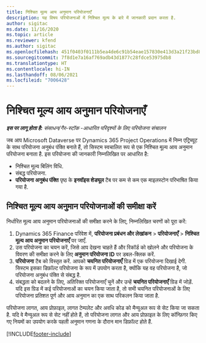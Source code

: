 ```yaml
---
title: निश्चित मूल्य आय अनुमान परियोजनाएँ
description: यह विषय परियोजनाओं में निश्चित मूल्य के बारे में जानकारी प्रदान करता है.
author: sigitac
ms.date: 11/16/2020
ms.topic: article
ms.reviewer: kfend
ms.author: sigitac
ms.openlocfilehash: 451f0403f0111b5ea4de6c91b54eae157830e413d3a21f23bd841a66905e147b
ms.sourcegitcommit: 7f8d1e7a16af769adb43d1877c28fdce53975db8
ms.translationtype: HT
ms.contentlocale: hi-IN
ms.lasthandoff: 08/06/2021
ms.locfileid: "7006428"
---
```

# <a name="fixed-price-revenue-estimate-projects"></a>निश्चित मूल्य आय अनुमान परियोजनाएँ 

_**इस पर लागू होता है:** संसाधन/गैर-स्टॉक -आधारित परिदृश्यों के लिए परियोजना संचालन_

जब आप Microsoft Dataverse पर Dynamics 365 Project Operations में निम्न एट्रिब्यूट के साथ परियोजना अनुबंध पंक्ति बनाते हैं, तो सिस्टम स्वचालित रूप से एक निश्चित मूल्य आय अनुमान परियोजना बनाता है. इस परियोजना की जानकारी निम्नलिखित पर आधारित है:

  - निश्चित मूल्य बिलिंग विधि.
  - संबद्ध परियोजना.
  - **परियोजना अनुबंध पंक्ति** पृष्ठ के **इनवॉइस शेड्यूल** टैब पर कम से कम एक माइलस्टोन परिभाषित किया गया है.

## <a name="review-fixed-price-revenue-estimates-projects"></a>निश्चित मूल्य आय अनुमान परियोजनाओं की समीक्षा करें
निर्धारित मूल्य आय अनुमान परियोजनाओं की समीक्षा करने के लिए, निम्नलिखित चरणों को पूरा करें:

1. Dynamics 365 Finance परिवेश में, **परियोजना प्रबंधन और लेखांकन** > **परियोजनाएँ** > **निश्चित मूल्य आय अनुमान परियोजनाएँ** पर जाएँ.
2. उस परियोजना का चयन करें, जिसे आप देखना चाहते हैं और रिकॉर्ड को खोलने और परियोजना के विवरण की समीक्षा करने के लिए **अनुमान परियोजना ID** पर डबल-क्लिक करें.
3. **परियोजना** टैब को विस्तृत करें. आपको **चयनित परियोजनाएँ** ग्रिड में एक परियोजना दिखाई देगी. सिस्टम इसका डिफ़ॉल्ट परियोजना के रूप में उपयोग करता है, क्योंकि यह वह परियोजना है, जो परियोजना अनुबंध पंक्ति से संबद्ध है. 
4. संबद्धता को बदलने के लिए, अतिरिक्त परियोजनाएँ चुनें और उन्हें **चयनित परियोजनाएँ** ग्रिड में जोड़ें. यदि इस ग्रिड में कई परियोजनाओं का चयन किया जाता है, तो सभी चयनित परियोजनाओं के लिए परियोजना प्रतिशत पूर्ण और आय अनुमान का एक साथ परिकलन किया जाता है.

  परियोजना लागत, आय प्रोफ़ाइल, लागत टेम्पलेट और अवधि कोड को मैन्युअल रूप से सेट किया जा सकता है. यदि वे मैन्युअल रूप से सेट नहीं होते हैं, तो परियोजना लागत और आय प्रोफ़ाइल के लिए कॉन्फ़िगर किए गए नियमों का उपयोग करके पहली अनुमान गणना के दौरान मान डिफ़ॉल्ट होते हैं.



[!INCLUDE[footer-include](../includes/footer-banner.md)]